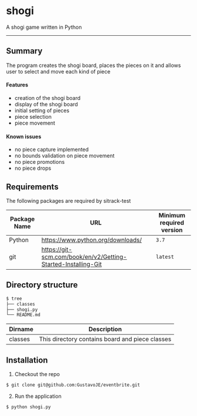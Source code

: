 # shogi

A shogi game written in Python

---

## Summary

The program creates the shogi board, places the pieces on it and allows user to select and move each kind of piece

#### Features

* creation of the shogi board
* display of the shogi board
* initial setting of pieces
* piece selection 
* piece movement

#### Known issues

* no piece capture implemented
* no bounds validation on piece movement
* no piece promotions
* no piece drops

## Requirements

The following packages are required by sitrack-test

| Package Name | URL                                                           | Minimum required version |
|--------------|---------------------------------------------------------------|--------------------------|
| Python       | https://www.python.org/downloads/                             | `3.7`                    |
| git          | https://git-scm.com/book/en/v2/Getting-Started-Installing-Git | `latest`                 |

## Directory structure

```bash
$ tree
├── classes
├── shogi.py
└── README.md
```

| Dirname | Description                                                         |
|---------|---------------------------------------------------------------------|
| classes | This directory contains board and piece classes                     |



## Installation

1. Checkout the repo
```bash
$ git clone git@github.com:GustavoJE/eventbrite.git
```
2. Run the application
```bash
$ python shogi.py
```
